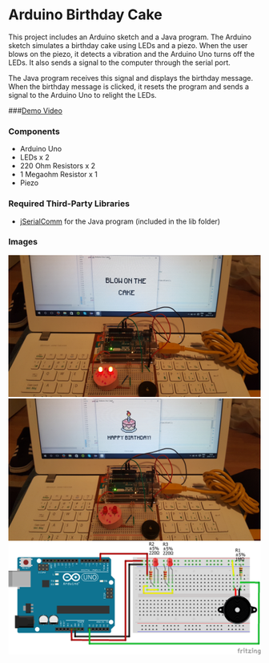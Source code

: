 # Arduino Birthday Cake

This project includes an Arduino sketch and a Java program. The Arduino sketch simulates a birthday cake using
LEDs and a piezo. When the user blows on the piezo, it detects a vibration and the Arduino Uno turns off the LEDs.
It also sends a signal to the computer through the serial port.

The Java program receives this signal and displays the birthday message. When the birthday message is clicked, it 
resets the program and sends a signal to the Arduino Uno to relight the LEDs.

###[Demo Video](https://vid.me/ySh1)

### Components
- Arduino Uno
- LEDs x 2
- 220 Ohm Resistors x 2
- 1 Megaohm Resistor x 1
- Piezo

### Required Third-Party Libraries
- [jSerialComm](http://fazecast.github.io/jSerialComm/) for the Java program (included in the lib folder)

### Images

<img src=https://github.com/cmjten/arduino-birthday-cake/blob/master/setup_images/arduino_birthday_cake_setup_lit.png width=600/>

<img src=https://github.com/cmjten/arduino-birthday-cake/blob/master/setup_images/arduino_birthday_cake_setup_unlit.png width=600/>

<img src=https://github.com/cmjten/arduino-birthday-cake/blob/master/setup_images/arduino_birthday_cake_breadboard.png width=600/>
